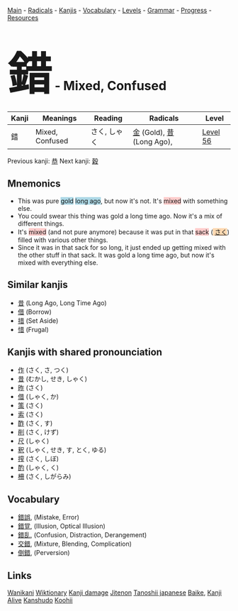 <style> bigfont {font-size: 100px}</style>
[Main](../README.md) -
[Radicals](../radicals.md) -
[Kanjis](../kanjis.md) -
[Vocabulary](../vocabulary.md) -
[Levels](../levels.md) -
[Grammar](../grammar.md) - 
[Progress](../progress.md) -
[Resources](../resources.md)
# <bigfont> 錯</bigfont> - Mixed, Confused 

| Kanji | Meanings | Reading | Radicals | Level |
| --- | --- | --- | --- | --- |
| 錯 | Mixed, Confused | さく, しゃく | [金](../radicals/金.md) (Gold), [昔](../radicals/昔.md) (Long Ago),  | [Level 56](../levels/wk_level56.md) |

Previous kanji: [恭](恭.md) Next kanji: [穀](穀.md) 

## Mnemonics
 * This was pure <span style="background-color:#ADD8E6"> gold</span> <span style="background-color:#ADD8E6"> long ago</span>, but now it's not. It's <span style="background-color:#ffcccb"> mixed</span> with something else.
* You could swear this thing was gold a long time ago. Now it's a mix of different things.
* It's <span style="background-color:#ffcccb"> mixed</span> (and not pure anymore) because it was put in that <span style="background-color:#ffcccb"> sack</span> (<span style="background-color:#fed8b1"> [さく](https://jisho.org/search/さく)</span>) filled with various other things.
* Since it was in that sack for so long, it just ended up getting mixed with the other stuff in that sack. It was gold a long time ago, but now it's mixed with everything else.


## Similar kanjis
 * [昔](昔.md) (Long Ago, Long Time Ago)
* [借](借.md) (Borrow)
* [措](措.md) (Set Aside)
* [惜](惜.md) (Frugal)



## Kanjis with shared pronounciation
 * [作](作.md) (さく, さ, つく)
* [昔](昔.md) (むかし, せき, しゃく)
* [昨](昨.md) (さく)
* [借](借.md) (しゃく, か)
* [策](策.md) (さく)
* [索](索.md) (さく)
* [酢](酢.md) (さく, す)
* [削](削.md) (さく, けず)
* [尺](尺.md) (しゃく)
* [釈](釈.md) (しゃく, せき, す, とく, ゆる)
* [搾](搾.md) (さく, しぼ)
* [酌](酌.md) (しゃく, く)
* [柵](柵.md) (さく, しがらみ)



## Vocabulary
 * [錯誤](../vocabulary/錯.md), (Mistake, Error)
* [錯覚](../vocabulary/錯.md), (Illusion, Optical Illusion)
* [錯乱](../vocabulary/錯.md), (Confusion, Distraction, Derangement)
* [交錯](../vocabulary/錯.md), (Mixture, Blending, Complication)
* [倒錯](../vocabulary/錯.md), (Perversion)




## Links 


[Wanikani](https://www.wanikani.com/kanji/錯)
[Wiktionary](https://en.wiktionary.org/wiki/錯)
[Kanji damage](http://www.kanjidamage.com/kanji/search?utf8=✓&q=錯)
[Jitenon](https://jitenon.com/kanji/錯)
[Tanoshii japanese](https://www.tanoshiijapanese.com/dictionary/kanji.cfm?k=錯)
[Baike](https://baike.baidu.com/item/錯),
[Kanji Alive](https://app.kanjialive.com/錯)
[Kanshudo](https://www.kanshudo.com/searchmn?q=錯)
[Koohii](https://kanji.koohii.com/study/kanji/錯)
